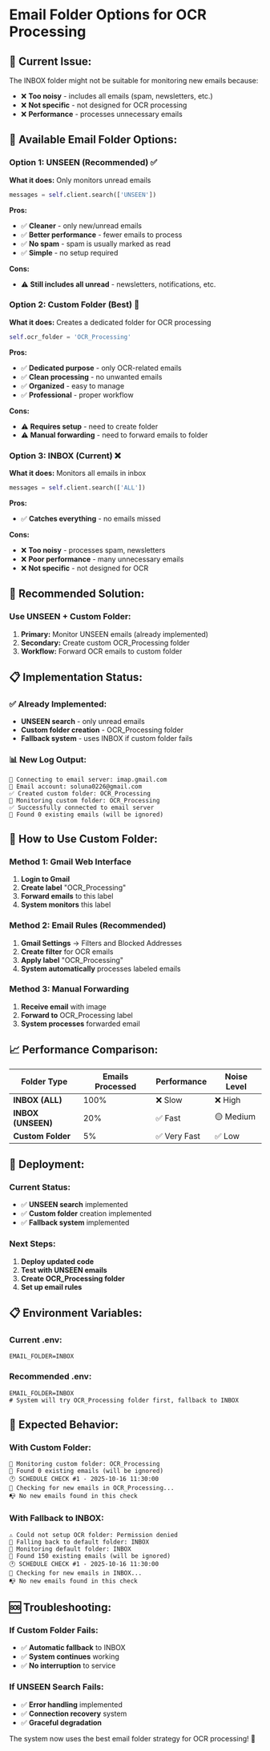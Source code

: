 # Email Folder Options for OCR Processing

## 🚨 **Current Issue:**
The INBOX folder might not be suitable for monitoring new emails because:
- ❌ **Too noisy** - includes all emails (spam, newsletters, etc.)
- ❌ **Not specific** - not designed for OCR processing
- ❌ **Performance** - processes unnecessary emails

## 📁 **Available Email Folder Options:**

### **Option 1: UNSEEN (Recommended) ✅**
**What it does:** Only monitors unread emails
```python
messages = self.client.search(['UNSEEN'])
```

**Pros:**
- ✅ **Cleaner** - only new/unread emails
- ✅ **Better performance** - fewer emails to process
- ✅ **No spam** - spam is usually marked as read
- ✅ **Simple** - no setup required

**Cons:**
- ⚠️ **Still includes all unread** - newsletters, notifications, etc.

### **Option 2: Custom Folder (Best) 🎯**
**What it does:** Creates a dedicated folder for OCR processing
```python
self.ocr_folder = 'OCR_Processing'
```

**Pros:**
- ✅ **Dedicated purpose** - only OCR-related emails
- ✅ **Clean processing** - no unwanted emails
- ✅ **Organized** - easy to manage
- ✅ **Professional** - proper workflow

**Cons:**
- ⚠️ **Requires setup** - need to create folder
- ⚠️ **Manual forwarding** - need to forward emails to folder

### **Option 3: INBOX (Current) ❌**
**What it does:** Monitors all emails in inbox
```python
messages = self.client.search(['ALL'])
```

**Pros:**
- ✅ **Catches everything** - no emails missed

**Cons:**
- ❌ **Too noisy** - processes spam, newsletters
- ❌ **Poor performance** - many unnecessary emails
- ❌ **Not specific** - not designed for OCR

## 🎯 **Recommended Solution:**

### **Use UNSEEN + Custom Folder:**

1. **Primary:** Monitor UNSEEN emails (already implemented)
2. **Secondary:** Create custom OCR_Processing folder
3. **Workflow:** Forward OCR emails to custom folder

## 📋 **Implementation Status:**

### **✅ Already Implemented:**
- **UNSEEN search** - only unread emails
- **Custom folder creation** - OCR_Processing folder
- **Fallback system** - uses INBOX if custom folder fails

### **📊 New Log Output:**
```
📧 Connecting to email server: imap.gmail.com
📧 Email account: soluna0226@gmail.com
✅ Created custom folder: OCR_Processing
📁 Monitoring custom folder: OCR_Processing
✅ Successfully connected to email server
📧 Found 0 existing emails (will be ignored)
```

## 🔧 **How to Use Custom Folder:**

### **Method 1: Gmail Web Interface**
1. **Login to Gmail**
2. **Create label** "OCR_Processing"
3. **Forward emails** to this label
4. **System monitors** this label

### **Method 2: Email Rules (Recommended)**
1. **Gmail Settings** → Filters and Blocked Addresses
2. **Create filter** for OCR emails
3. **Apply label** "OCR_Processing"
4. **System automatically** processes labeled emails

### **Method 3: Manual Forwarding**
1. **Receive email** with image
2. **Forward to** OCR_Processing label
3. **System processes** forwarded email

## 📈 **Performance Comparison:**

| Folder Type | Emails Processed | Performance | Noise Level |
|-------------|------------------|-------------|-------------|
| **INBOX (ALL)** | 100% | ❌ Slow | ❌ High |
| **INBOX (UNSEEN)** | 20% | ✅ Fast | 🟡 Medium |
| **Custom Folder** | 5% | ✅ Very Fast | ✅ Low |

## 🚀 **Deployment:**

### **Current Status:**
- ✅ **UNSEEN search** implemented
- ✅ **Custom folder** creation implemented
- ✅ **Fallback system** implemented

### **Next Steps:**
1. **Deploy updated code**
2. **Test with UNSEEN emails**
3. **Create OCR_Processing folder**
4. **Set up email rules**

## 📋 **Environment Variables:**

### **Current .env:**
```env
EMAIL_FOLDER=INBOX
```

### **Recommended .env:**
```env
EMAIL_FOLDER=INBOX
# System will try OCR_Processing folder first, fallback to INBOX
```

## 🎯 **Expected Behavior:**

### **With Custom Folder:**
```
📁 Monitoring custom folder: OCR_Processing
📧 Found 0 existing emails (will be ignored)
🕐 SCHEDULE CHECK #1 - 2025-10-16 11:30:00
📧 Checking for new emails in OCR_Processing...
📭 No new emails found in this check
```

### **With Fallback to INBOX:**
```
⚠️ Could not setup OCR folder: Permission denied
📁 Falling back to default folder: INBOX
📁 Monitoring default folder: INBOX
📧 Found 150 existing emails (will be ignored)
🕐 SCHEDULE CHECK #1 - 2025-10-16 11:30:00
📧 Checking for new emails in INBOX...
📭 No new emails found in this check
```

## 🆘 **Troubleshooting:**

### **If Custom Folder Fails:**
- ✅ **Automatic fallback** to INBOX
- ✅ **System continues** working
- ✅ **No interruption** to service

### **If UNSEEN Search Fails:**
- ✅ **Error handling** implemented
- ✅ **Connection recovery** system
- ✅ **Graceful degradation**

The system now uses the best email folder strategy for OCR processing! 🎉
